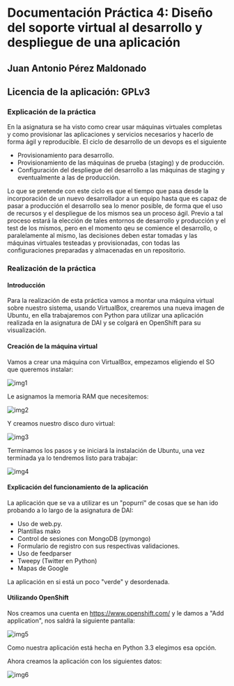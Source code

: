 # Documentación Práctica 4: Diseño del soporte virtual al desarrollo y despliegue de una aplicación

## Juan Antonio Pérez Maldonado

## Licencia de la aplicación: GPLv3


### Explicación de la práctica

En la asignatura se ha visto como crear usar máquinas virtuales completas y como provisionar las aplicaciones y servicios necesarios y hacerlo de forma ágil y reproducible. El ciclo de desarrollo de un devops es el siguiente

* Provisionamiento para desarrollo.
* Provisionamiento de las máquinas de prueba (staging) y de producción.
* Configuración del despliegue del desarrollo a las máquinas de staging y eventualmente a las de producción.

Lo que se pretende con este ciclo es que el tiempo que pasa desde la incorporación de un nuevo desarrollador a un equipo hasta que es capaz de pasar a producción el desarrollo sea lo menor posible, de forma que el uso de recursos y el despliegue de los mismos sea un proceso ágil. Previo a tal proceso estará la elección de tales entornos de desarrollo y producción y el test de los mismos, pero en el momento qeu se comience el desarrollo, o paralelamente al mismo, las decisiones deben estar tomadas y las máquinas virtuales testeadas y provisionadas, con todas las configuraciones preparadas y almacenadas en un repositorio.

### Realización de la práctica

#### Introducción

Para la realización de esta práctica vamos a montar una máquina virtual sobre nuestro sistema, usando VirtualBox, crearemos una nueva imagen de Ubuntu, en ella trabajaremos con Python para utilizar una aplicación realizada en la asignatura de DAI y se colgará en OpenShift para su visualización.

#### Creación de la máquina virtual

Vamos a crear una máquina con VirtualBox, empezamos eligiendo el SO que queremos instalar:

![img1]()

Le asignamos la memoria RAM que necesitemos:

![img2]()

Y creamos nuestro disco duro virtual:

![img3]()

Terminamos los pasos y se iniciará la instalación de Ubuntu, una vez terminada ya lo tendremos listo para trabajar:

![img4]()


#### Explicación del funcionamiento de la aplicación

La aplicación que se va a utilizar es un "popurrí" de cosas que se han ido probando a lo largo de la asignatura de DAI:

- Uso de web.py.
- Plantillas mako
- Control de sesiones con MongoDB (pymongo)
- Formulario de registro con sus respectivas validaciones.
- Uso de feedparser
- Tweepy (Twitter en Python)
- Mapas de Google

La aplicación en si está un poco "verde" y desordenada.

#### Utilizando OpenShift

Nos creamos una cuenta en https://www.openshift.com/ y le damos a "Add application", nos saldrá la siguiente pantalla:

![img5]()

Como nuestra aplicación está hecha en Python 3.3 elegimos esa opción.

Ahora creamos la aplicación con los siguientes datos:

![img6]()





